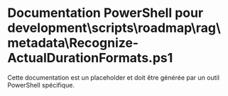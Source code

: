 # Documentation PowerShell pour development\scripts\roadmap\rag\metadata\Recognize-ActualDurationFormats.ps1

Cette documentation est un placeholder et doit être générée par un outil PowerShell spécifique.
